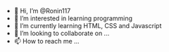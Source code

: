 - 👋 Hi, I’m @Ronin117
- 👀 I’m interested in learning programming
- 🌱 I’m currently learning HTML, CSS and Javascript
- 💞️ I’m looking to collaborate on ...
- 📫 How to reach me ...

<!---
Ronin117/Ronin117 is a ✨ special ✨ repository because its `README.md` (this file) appears on your GitHub profile.
You can click the Preview link to take a look at your changes.
--->
